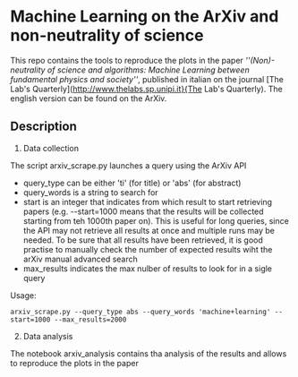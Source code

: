 
# Machine Learning on the ArXiv and non-neutrality of science

This repo contains the tools to reproduce the plots in the paper *''(Non)-neutrality of science and algorithms: Machine Learning between fundamental physics and society''*, published in italian on the journal  [The Lab's Quarterly](http://www.thelabs.sp.unipi.it}{The Lab's Quarterly). The english version can be found on the ArXiv.




## Description

1) Data collection

The script arxiv_scrape.py launches a query using the ArXiv API

* query_type can be either 'ti' (for title) or 'abs' (for abstract)
* query_words is a string to search for
* start is an integer that indicates from which result to start retrieving papers (e.g. --start=1000 means that the results will be collected starting from teh 1000th paper on). This is useful for long queries, since the API may not retrieve all results at once and multiple runs may be needed. To be sure that all results have been retrieved, it is good practise to manually check the number of expected results wiht the arXiv manual advanced search
* max_results indicates the max nulber of results to look for in a sigle query


Usage:
```
arxiv_scrape.py --query_type abs --query_words 'machine+learning' --start=1000 --max_results=2000
```

2) Data analysis

The notebook arxiv_analysis contains tha analysis of the results and allows to reproduce the plots in the paper
